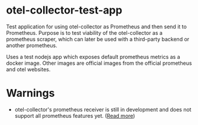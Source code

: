# otel-collector-test-app
Test application for using otel-collector as Prometheus and then send it to Prometheus.
Purpose is to test viability of the otel-collector as a prometheus scraper, which can later be used with a third-party backend or another prometheus.

Uses a test nodejs app which exposes default prometheus metrics as a docker image. Other images are official images from the official prometheus and otel websites.  

# Warnings
 * otel-collector's prometheus receiver is still in development and does not support all prometheus features yet. ([Read more](https://github.com/open-telemetry/opentelemetry-collector-contrib/blob/main/receiver/prometheusreceiver/README.md#%EF%B8%8F-warning))
